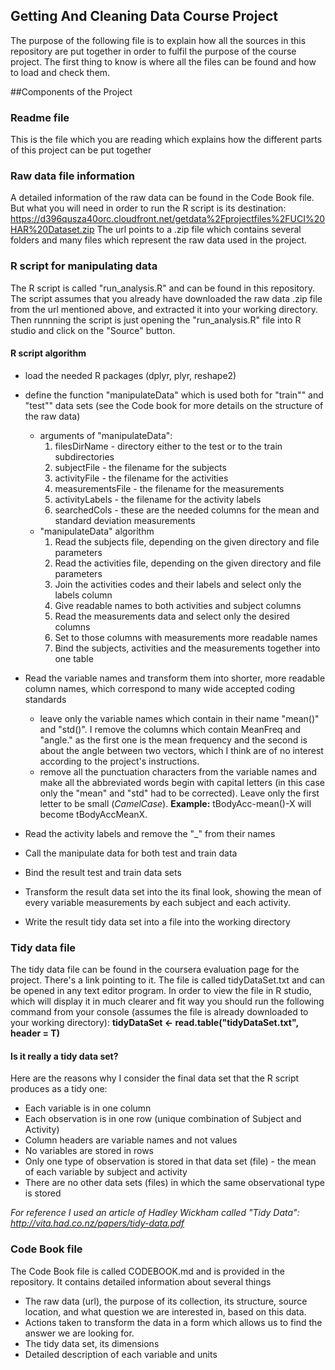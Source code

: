 Getting And Cleaning Data Course Project
----------------------------------------

The purpose of the following file is to explain how all the sources in this repository are put together in order to fulfil the purpose of the course project. The first thing to know is where all the files can be found and how to load and check them.

##Components of the Project

### Readme file
This is the file which you are reading which explains how the different parts of this project can be put together

### Raw data file information
A detailed information of the raw data can be found in the Code Book file. But what you will need in order to run the R script is its destination:
    https://d396qusza40orc.cloudfront.net/getdata%2Fprojectfiles%2FUCI%20HAR%20Dataset.zip
The url points to a .zip file which contains several folders and many files which represent the raw data used in the project.

### R script for manipulating data
The R script is called "run_analysis.R" and can be found in this repository. The script assumes that you already have downloaded the raw data .zip file from the url mentioned above, and extracted it into your working directory. Then runnning the script is just opening the "run_analysis.R" file into R studio and click on the "Source" button.

#### R script algorithm
* load the needed R packages (dplyr, plyr, reshape2)
* define the function "manipulateData" which is used both for "train"" and "test"" data sets (see the Code book for more details on the structure of the raw data)
    - arguments of "manipulateData":
        1. filesDirName - directory either to the test or to the train subdirectories
        2. subjectFile - the filename for the subjects
        3. activityFile - the filename for the activities
        4. measurementsFile - the filename for the measurements
        5. activityLabels - the filename for the activity labels
        6. searchedCols - these are the needed columns for the mean and standard deviation measurements
    - "manipulateData" algorithm
        1. Read the subjects file, depending on the given directory and file parameters
        2. Read the activities file, depending on the given directory and file parameters
        3. Join the activities codes and their labels and select only the labels column
        4. Give readable names to both activities and subject columns
        5. Read the measurements data and select only the desired columns
        6. Set to those columns with measurements more readable names
        7. Bind the subjects, activities and the measurements together into one table
* Read the variable names and transform them into shorter, more readable column names, which correspond to many wide accepted coding standards
    - leave only the variable names which contain in their name "mean()" and "std()". I remove the columns which contain MeanFreq and "angle." as the first one is the mean frequency and the second is about the angle between two vectors, which I think are of no interest according to the project's instructions.
    - remove all the punctuation characters from the variable names and make all the abbreviated words begin with capital letters (in this case only the "mean" and "std" had to be corrected). Leave only the first letter to be small (*CamelCase*).
    **Example:** tBodyAcc-mean()-X will become tBodyAccMeanX.

* Read the activity labels and remove the "_" from their names
* Call the manipulate data for both test and train data
* Bind the result test and train data sets
* Transform the result data set into the its final look, showing the mean of every variable measurements by each subject and each activity.
* Write the result tidy data set into a file into the working directory


### Tidy data file
The tidy data file can be found in the coursera evaluation page for the project. There's a link pointing to it. The file is called tidyDataSet.txt and can be opened in any text editor program. In order to view the file in R studio, which will display it in much clearer and fit way you should run the following command from your console (assumes the file is already downloaded to your working directory):
    **tidyDataSet <- read.table("tidyDataSet.txt", header = T)**

#### Is it really a tidy data set?
Here are the reasons why I consider the final data set that the R script produces as a tidy one:
* Each variable is in one column
* Each observation is in one row (unique combination of Subject and Activity)
* Column headers are variable names and not values
* No variables are stored in rows
* Only one type of observation is stored in that data set (file) - the mean of each variable by subject and activity
* There are no other data sets (files) in which the same observational type is stored

*For reference I used an article of Hadley Wickham called "Tidy Data": http://vita.had.co.nz/papers/tidy-data.pdf*

### Code Book file
The Code Book file is called CODEBOOK.md and is provided in the repository. It contains detailed information about several things
* The raw data (url), the purpose of its collection, its structure, source location, and what question we are interested in, based on this data.
* Actions taken to transform the data in a form which allows us to find the answer we are looking for.
* The tidy data set, its dimensions
* Detailed description of each variable and units




